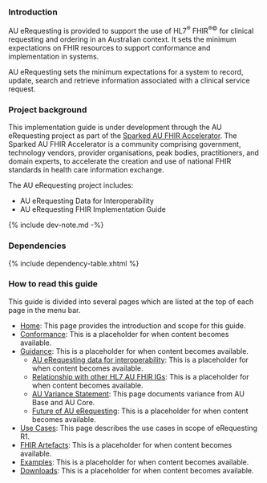 ### Introduction
AU eRequesting is provided to support the use of HL7<sup>&reg;</sup> FHIR<sup>&reg;&copy;</sup> for clinical requesting and ordering in an Australian context. It sets the minimum expectations on FHIR resources to support conformance and implementation in systems.

AU eRequesting sets the minimum expectations for a system to record, update, search and retrieve information associated with a clinical service request. 

### Project background

This implementation guide is under development through the AU eRequesting project as part of the [Sparked AU FHIR Accelerator](https://confluence.hl7.org/display/HA/Sparked+FHIR+Accelerator). The Sparked AU FHIR Accelerator is a community comprising government, technology vendors, provider organisations, peak bodies, practitioners, and domain experts, to accelerate the creation and use of national FHIR standards in health care information exchange.

The AU eRequesting project includes:
- AU eRequesting Data for Interoperability
- AU eRequesting FHIR Implementation Guide

{% include dev-note.md -%}

### Dependencies

{% include dependency-table.xhtml %}

### How to read this guide

This guide is divided into several pages which are listed at the top of each page in the menu bar.

- [Home](index.html): This page provides the introduction and scope for this guide.
- [Conformance](conformance.html): This is a placeholder for when content becomes available.
- [Guidance](guidance.html): This is a placeholder for when content becomes available.
  - [AU eRequesting data for interoperability](auereqdi.html): This is a placeholder for when content becomes available.
  - [Relationship with other HL7 AU FHIR IGs](relationship.html): This is a placeholder for when content becomes available.
  - [AU Variance Statement](variance.html): This page documents variance from AU Base and AU Core.
  - [Future of AU eRequesting](erequesting-future.html): This is a placeholder for when content becomes available.
- [Use Cases](use-cases.html): This page describes the use cases in scope of eRequesting R1. 
- [FHIR Artefacts](artifacts.html): This is a placeholder for when content becomes available.
- [Examples](examples.html): This is a placeholder for when content becomes available.
- [Downloads](downloads.html): This is a placeholder for when content becomes available.



